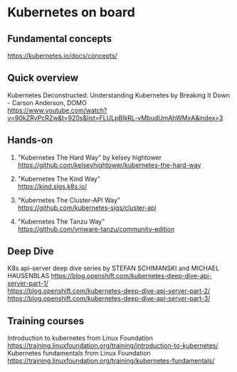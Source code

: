 # Kubernetes on board

## Fundamental concepts

https://kubernetes.io/docs/concepts/  

## Quick overview

Kubernetes Deconstructed: Understanding Kubernetes by Breaking It Down - Carson Anderson, DOMO  
https://www.youtube.com/watch?v=90kZRyPcRZw&t=920s&list=FLULpBlkRL-vMbudUmAhWMxA&index=3

## Hands-on  

1. "Kubernetes The Hard Way" by kelsey hightower  
https://github.com/kelseyhightower/kubernetes-the-hard-way  

2. "Kubernetes The Kind Way"  
https://kind.sigs.k8s.io/  

3. "Kubernetes The Cluster-API Way"  
https://github.com/kubernetes-sigs/cluster-api  

4. "Kubernetes The Tanzu Way"  
https://github.com/vmware-tanzu/community-edition  

## Deep Dive

K8s api-server deep dive series by STEFAN SCHIMANSKI and MICHAEL HAUSENBLAS
https://blog.openshift.com/kubernetes-deep-dive-api-server-part-1/  
https://blog.openshift.com/kubernetes-deep-dive-api-server-part-2/  
https://blog.openshift.com/kubernetes-deep-dive-api-server-part-3/   

## Training courses

Introduction to kubernetes from Linux Foundation  
https://training.linuxfoundation.org/training/introduction-to-kubernetes/  
Kubernetes fundamentals from Linux Foundation  
https://training.linuxfoundation.org/training/kubernetes-fundamentals/  
